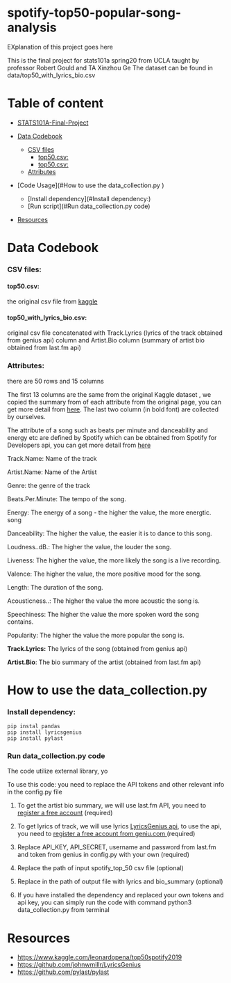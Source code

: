 # spotify-top50-popular-song-analysis

EXplanation of this project goes here

This is the final project for stats101a spring20 from UCLA taught by professor Robert Gould and TA Xinzhou Ge
The dataset can be found in data/top50_with_lyrics_bio.csv


# Table of content

- [STATS101A-Final-Project](#spotify-top50-popular-song-analysis)

- [Data Codebook ](#data-codebook)
  * [CSV files](#CSV-files)
    + [top50.csv:](#top50.csv:)
    + [top50.csv:](#top50_with_lyrics_bio.csv:)
   * [Attributes](#Attributes:)
     
- [Code Usage](#How to use the data_collection.py )
  * [Install dependency](#Install dependency:)
  * [Run script](#Run data_collection.py code)

- [Resources](#Resources)

# Data Codebook 

### CSV files: 

#### top50.csv: 
the original csv file from [kaggle](https://www.kaggle.com/leonardopena/top50spotify2019)

#### top50_with_lyrics_bio.csv: 
original csv file concatenated with Track.Lyrics (lyrics of the track obtained from genius api) column and Artist.Bio column (summary of artist bio obtained from last.fm api)



### Attributes: 
there are 50 rows and 15 columns

The first 13 columns are the same from the original Kaggle dataset , we copied the summary from of each attribute from the original page, you can get more detail from [here](https://www.kaggle.com/leonardopena/top50spotify2019). The last two column  (in bold font) are collected by ourselves. 

The attribute of a song such as beats per minute and danceability and energy etc are defined by Spotify which can be obtained from Spotify for Developers api, you can get more detail from [here](https://developer.spotify.com/documentation/web-api/reference/tracks/get-audio-features/)

Track.Name: Name of the track

 Artist.Name: Name of the Artist

Genre: the genre of the track

Beats.Per.Minute: The tempo of the song.

Energy: The energy of a song - the higher the value, the more energtic. song

 Danceability: The higher the value, the easier it is to dance to this song.

Loudness..dB.: The higher the value, the louder the song.

Liveness: The higher the value, the more likely the song is a live recording.

Valence: The higher the value, the more positive mood for the song.

Length: The duration of the song.

Acousticness..: The higher the value the more acoustic the song is.

Speechiness: The higher the value the more spoken word the song contains.

Popularity: The higher the value the more popular the song is.

**Track.Lyrics:** The lyrics of the song (obtained from genius api)

**Artist.Bio**: The bio summary of the artist (obtained from last.fm api)

# How to use the data_collection.py 



### Install dependency:

```
pip instal pandas 
pip install lyricsgenius
pip install pylast
```

### Run data_collection.py code

The code utilize external library, yo

To use this code: you need to replace the API tokens and other relevant info in the config.py file
 1. To get the artist bio summary, we will use last.fm API, you need to [register a free account](https://www.last.fm/api/) (required)

 2. To get lyrics of track, we will use lyrics [LyricsGenius api]( https://github.com/johnwmillr/LyricsGenius), to use the api, you need to [register a free account from geniu.com ]( https://genius.com/api-clients) (required)

 3. Replace API_KEY,  API_SECRET, username and password from last.fm and token from genius in config.py with your own (required)

 4. Replace the path of input spotify_top_50 csv file (optional)

 5. Replace in the path of output file with lyrics and bio_summary (optional)

 6. If you have installed the dependency and replaced your own tokens and api key, you can simply run the code with command python3 data_collection.py from terminal 

    

# Resources

- https://www.kaggle.com/leonardopena/top50spotify2019
- https://github.com/johnwmillr/LyricsGenius
- https://github.com/pylast/pylast
